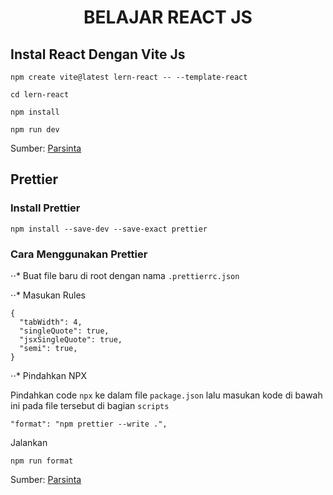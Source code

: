 <div align="center">

# BELAJAR REACT JS

</div>

## Instal React Dengan Vite Js
```
npm create vite@latest lern-react -- --template-react

cd lern-react

npm install

npm run dev
```

Sumber: [Parsinta](https://www.youtube.com/watch?v=EWK_YiJg1X0&list=PLRKMmwY3-5MwC02nYlx4kgyNO0fRvPdDc&index=1&t=274s)


## Prettier

### Install Prettier

```
npm install --save-dev --save-exact prettier
```

### Cara Menggunakan Prettier

⋅⋅* Buat file baru di root dengan nama `.prettierrc.json`

⋅⋅* Masukan Rules

```
{
  "tabWidth": 4,
  "singleQuote": true,
  "jsxSingleQuote": true,
  "semi": true,
}
```

⋅⋅* Pindahkan NPX

Pindahkan code `npx` ke dalam file `package.json` lalu masukan kode di bawah ini pada file tersebut di bagian `scripts`

```
"format": "npm prettier --write .", 
```

Jalankan 
```
npm run format
```

Sumber: [Parsinta](https://youtu.be/XUaniwUb5PM?list=PLRKMmwY3-5MwC02nYlx4kgyNO0fRvPdDc&t=26)
